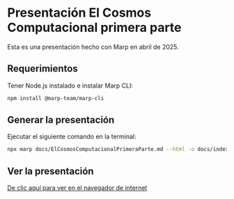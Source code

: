 # Presentación El Cosmos Computacional primera parte

Esta es una presentación hecho con Marp en abril de 2025.

## Requerimientos

Tener Node.js instalado e instalar Marp CLI:

```bash
npm install @marp-team/marp-cli
```

## Generar la presentación

Ejecutar el siguiente comando en la terminal:

```bash
npx marp docs/ElCosmosComputacionalPrimeraParte.md --html -o docs/index.html
```

## Ver la presentación

[De clic aquí para ver en el navegador de internet](https://guivaloz.github.io/presentacion-el-cosmos-computacional/)
